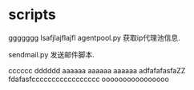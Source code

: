 # scripts
ggggggg
lsafjlajflajfl
agentpool.py  获取ip代理池信息.

sendmail.py   发送邮件脚本.

cccccc
dddddd
aaaaaa
aaaaaa
aaaaaa
adfafafasfaZZ
fdafasfccccccccccccccccc
oooooooooooooooo
